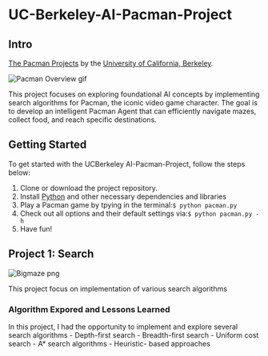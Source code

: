 # UC-Berkeley-AI-Pacman-Project
## Intro
[The Pacman Projects](http://ai.berkeley.edu/project_overview.html) by the [University of California, Berkeley](http://berkeley.edu/).

![Pacman Overview gif](http://ai.berkeley.edu/images/pacman_game.gif)

This project focuses on exploring foundational AI concepts by implementing search algorithms for Pacman, the iconic video game character. The goal is to develop an intelligent Pacman Agent that can efficiently navigate mazes, collect food, and reach specific destinations.

## Getting Started
To get started with the UCBerkeley AI-Pacman-Project, follow the steps below:
1. Clone or download the project repository.
2. Install [Python](https://www.python.org/) and other necessary dependencies and libraries
3. Play a Pacman game by tpying in the terminal:```$ python pacman.py```
4. Check out all options and their default settings via:```$ python pacman.py -h```
5. Have fun!

## Project 1: Search

![Bigmaze png](http://ai.berkeley.edu/projects/release/search/v1/001/maze.png)

This project focus on implementation of various search algorithms

### Algorithm Expored and Lessons Learned
In this project, I had the opportunity to implement and explore several search algorithms
    - Depth-first search
    - Breadth-first search
    - Uniform cost search
    - A* search algorithms
    - Heuristic- based approaches